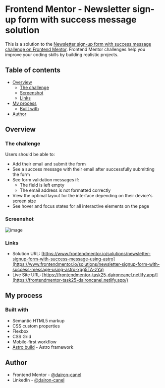 # Frontend Mentor - Newsletter sign-up form with success message solution

This is a solution to the [Newsletter sign-up form with success message challenge on Frontend Mentor](https://www.frontendmentor.io/challenges/newsletter-signup-form-with-success-message-3FC1AZbNrv). Frontend Mentor challenges help you improve your coding skills by building realistic projects. 

## Table of contents

- [Overview](#overview)
  - [The challenge](#the-challenge)
  - [Screenshot](#screenshot)
  - [Links](#links)
- [My process](#my-process)
  - [Built with](#built-with)
- [Author](#author)

## Overview

### The challenge

Users should be able to:

- Add their email and submit the form
- See a success message with their email after successfully submitting the form
- See form validation messages if:
  - The field is left empty
  - The email address is not formatted correctly
- View the optimal layout for the interface depending on their device's screen size
- See hover and focus states for all interactive elements on the page

### Screenshot

![image](https://github.com/dairon-canel/astro-newsletter-sign-up-with-success-message/assets/98697567/2e75782a-2f31-45cd-a68c-9fb042825f53)

### Links

- Solution URL: [https://www.frontendmentor.io/solutions/newsletter-signup-form-with-success-message-using-astro](https://www.frontendmentor.io/solutions/newsletter-signup-form-with-success-message-using-astro-xgg5TA-zYa)
- Live Site URL: [https://frontendmentor-task25-daironcanel.netlify.app/](https://frontendmentor-task25-daironcanel.netlify.app/)

## My process

### Built with

- Semantic HTML5 markup
- CSS custom properties
- Flexbox
- CSS Grid
- Mobile-first workflow
- [Astro build](https://astro.build/) - Astro framework


## Author

- Frontend Mentor - [@dairon-canel](https://www.frontendmentor.io/profile/RyuzakCoder)
- LinkedIn - [@dairon-canel](https://www.linkedin.com/in/dairon-canel)

